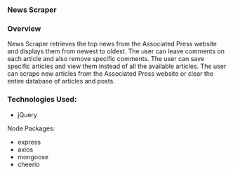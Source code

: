 ### News Scraper

### Overview

News Scraper retrieves the top news from the Associated Press website and displays them from newest to oldest.  The user can leave comments on each article and also remove specific comments.  The user can save specific articles and view them instead of all the available articles.  The user can scrape new articles from the Associated Press website or clear the entire database of articles and posts.

### Technologies Used:

* jQuery

Node Packages:
* express 
* axios
* mongoose
* cheerio

